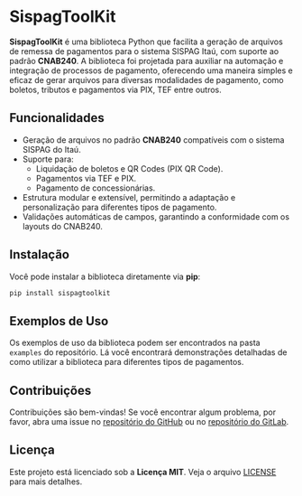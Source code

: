 
# SispagToolKit

**SispagToolKit** é uma biblioteca Python que facilita a geração de arquivos de remessa de pagamentos para o sistema SISPAG Itaú, com suporte ao padrão **CNAB240**. A biblioteca foi projetada para auxiliar na automação e integração de processos de pagamento, oferecendo uma maneira simples e eficaz de gerar arquivos para diversas modalidades de pagamento, como boletos, tributos e pagamentos via PIX, TEF entre outros.

## Funcionalidades

- Geração de arquivos no padrão **CNAB240** compatíveis com o sistema SISPAG do Itaú.
- Suporte para:
  - Liquidação de boletos e QR Codes (PIX QR Code).
  - Pagamentos via TEF e PIX.
  - Pagamento de concessionárias.
- Estrutura modular e extensível, permitindo a adaptação e personalização para diferentes tipos de pagamento.
- Validações automáticas de campos, garantindo a conformidade com os layouts do CNAB240.

## Instalação

Você pode instalar a biblioteca diretamente via **pip**:

```bash
pip install sispagtoolkit
```

## Exemplos de Uso

Os exemplos de uso da biblioteca podem ser encontrados na pasta `examples` do repositório. Lá você encontrará demonstrações detalhadas de como utilizar a biblioteca para diferentes tipos de pagamentos.

## Contribuições

Contribuições são bem-vindas! Se você encontrar algum problema, por favor, abra uma issue no [repositório do GitHub](https://github.com/LukaOliveira/sispagtoolkit) ou no [repositório do GitLab](https://gitlab.com/lukaoliveira/sispagtoolkit).

## Licença

Este projeto está licenciado sob a **Licença MIT**. Veja o arquivo [LICENSE](LICENSE) para mais detalhes.
